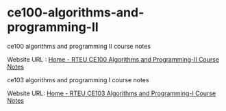 # ce100-algorithms-and-programming-II

ce100 algorithms and programming II course notes

Website  URL : [Home - RTEU CE100 Algorithms and Programming-II Course Notes](https://ucoruh.github.io/ce100-algorithms-and-programming-II/)

ce103 algorithms and programming I course notes

Website URL: [Home - RTEU CE103 Algorithms and Programming-I Course Notes](https://ucoruh.github.io/ce103-algorithms-and-programming-I/)
